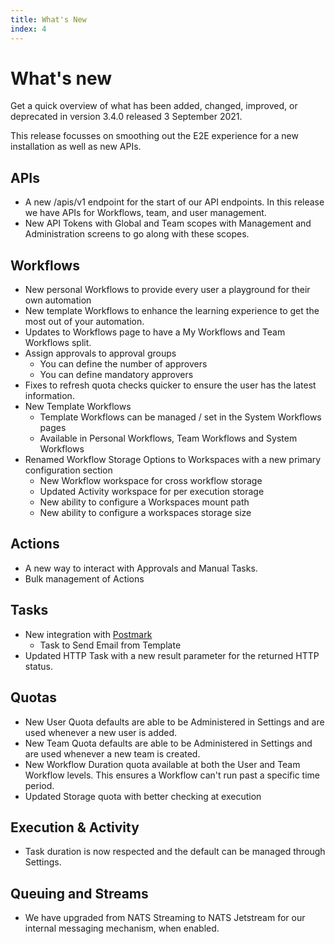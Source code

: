 ```yaml
---
title: What's New
index: 4
---
```


# What's new

Get a quick overview of what has been added, changed, improved, or deprecated in version 3.4.0 released 3 September 2021.

This release focusses on smoothing out the E2E experience for a new installation as well as new APIs.

## APIs

- A new /apis/v1 endpoint for the start of our API endpoints. In this release we have APIs for Workflows, team, and user management.
- New API Tokens with Global and Team scopes with Management and Administration screens to go along with these scopes.

## Workflows

- New personal Workflows to provide every user a playground for their own automation
- New template Workflows to enhance the learning experience to get the most out of your automation. 
- Updates to Workflows page to have a My Workflows and Team Workflows split.
- Assign approvals to approval groups
    - You can define the number of approvers
    - You can define mandatory approvers
- Fixes to refresh quota checks quicker to ensure the user has the latest information.
- New Template Workflows
    - Template Workflows can be managed / set in the System Workflows pages
    - Available in Personal Workflows, Team Workflows and System Workflows
- Renamed Workflow Storage Options to Workspaces with a new primary configuration section
    - New Workflow workspace for cross workflow storage
    - Updated Activity workspace for per execution storage
    - New ability to configure a Workspaces mount path
    - New ability to configure a workspaces storage size

## Actions

- A new way to interact with Approvals and Manual Tasks.
- Bulk management of Actions

## Tasks

- New integration with [Postmark](https://postmarkapp.com/)
    - Task to Send Email from Template
- Updated HTTP Task with a new result parameter for the returned HTTP status.

## Quotas

- New User Quota defaults are able to be Administered in Settings and are used whenever a new user is added. 
- New Team Quota defaults are able to be Administered in Settings and are used whenever a new team is created.
- New Workflow Duration quota available at both the User and Team Workflow levels. This ensures a Workflow can't run past a specific time period.
- Updated Storage quota with better checking at execution

## Execution & Activity

- Task duration is now respected and the default can be managed through Settings.

## Queuing and Streams

- We have upgraded from NATS Streaming to NATS Jetstream for our internal messaging mechanism, when enabled.
